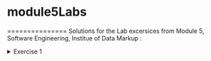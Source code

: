 # module5Labs
===============
Solutions for the Lab excersices from Module 5, Software Engineering, Institue of Data
Markup : <details>
           <summary>Exercise 1</summary>
           <p>Use ExpressJS to create a system with multiple web servers running on different ports</p>
         </details>
